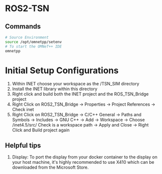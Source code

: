 # ROS2-TSN

## Commands

```bash
# Source Environment
source /opt/omnetpp/setenv
# To start the OMNeT++ IDE
omnetpp
```

# Initial Setup Configurations

 1. Within INET choose your workspace as the /TSN_SIM directory
 2. Install the INET library within this directory
 3. Right click and build both the INET project and the ROS_TSN_Bridge project
 4. Right Click on ROS2_TSN_Bridge -> Properties -> Project References -> Check inet
 5. Right Click on ROS2_TSN_Bridge -> C/C++ General -> Paths and Symbols -> Includes -> GNU C++ -> Add -> Workspace -> Choose /inet4.5/src/ Check is a workspace path -> Apply and Close -> Right Click and Build project again


## Helpful tips

1. Display: To port the display from your docker container to the display on your host machine, it's highly recommended to use X410 which can be downloaded from the Microsoft Store.